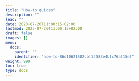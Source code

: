 ```yaml
---
title: "How-to guides"
description: ""
lead: ""
date: 2023-07-20T11:00:15+02:00
lastmod: 2023-07-20T11:00:15+02:00
draft: false
images: []
menu:
  docs:
    parent: ""
    identifier: "how-to-86d10621502cbf1f583e4bfc76af15ef"
weight: 999
toc: true
type: docs
---
```

